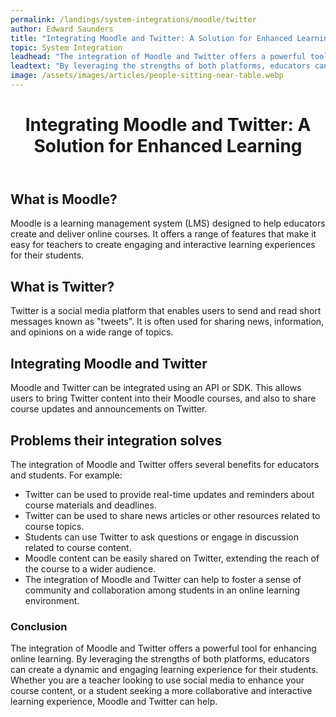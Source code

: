 ```yaml
---
permalink: /landings/system-integrations/moodle/twitter
author: Edward Saunders
title: "Integrating Moodle and Twitter: A Solution for Enhanced Learning"
topic: System Integration
leadhead: "The integration of Moodle and Twitter offers a powerful tool for enhancing online learning"
leadtext: "By leveraging the strengths of both platforms, educators can create a dynamic and engaging learning experience for their students. Whether you are a teacher looking to use social media to enhance your course content, or a student seeking a more collaborative and interactive learning experience, Moodle and Twitter can help."
image: /assets/images/articles/people-sitting-near-table.webp
---
```

<div class="arttext">	<header>
		<h1>Integrating Moodle and Twitter: A Solution for Enhanced Learning</h1>
	</header>
	<section>
		<h2>What is Moodle?</h2>
		<p>Moodle is a learning management system (LMS) designed to help educators create and deliver online courses. It offers a range of features that make it easy for teachers to create engaging and interactive learning experiences for their students.</p>
		<h2>What is Twitter?</h2>
		<p>Twitter is a social media platform that enables users to send and read short messages known as "tweets". It is often used for sharing news, information, and opinions on a wide range of topics.</p>
		<h2>Integrating Moodle and Twitter</h2>
		<p>Moodle and Twitter can be integrated using an API or SDK. This allows users to bring Twitter content into their Moodle courses, and also to share course updates and announcements on Twitter.</p>
		<h2>Problems their integration solves</h2>
		<p>The integration of Moodle and Twitter offers several benefits for educators and students. For example:</p>
		<ul>
			<li>Twitter can be used to provide real-time updates and reminders about course materials and deadlines.</li>
			<li>Twitter can be used to share news articles or other resources related to course topics.</li>
			<li>Students can use Twitter to ask questions or engage in discussion related to course content.</li>
			<li>Moodle content can be easily shared on Twitter, extending the reach of the course to a wider audience.</li>
			<li>The integration of Moodle and Twitter can help to foster a sense of community and collaboration among students in an online learning environment.</li>
		</ul>
	</section>
	<footer>
		<h3>Conclusion</h3>
		<p>The integration of Moodle and Twitter offers a powerful tool for enhancing online learning. By leveraging the strengths of both platforms, educators can create a dynamic and engaging learning experience for their students. Whether you are a teacher looking to use social media to enhance your course content, or a student seeking a more collaborative and interactive learning experience, Moodle and Twitter can help.</p>
	</footer>
</div>